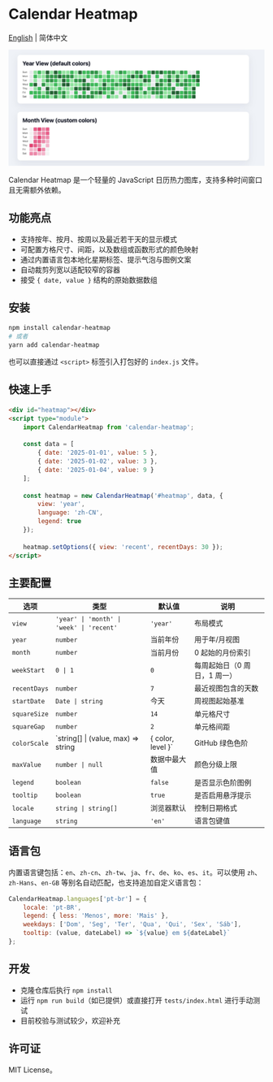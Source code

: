 Calendar Heatmap
================

[English](https://github.com/hunter-ji/calendar-heatmap#calendar-heatmap)  | 简体中文

![Calendar Heatmap 截图](./Screenshot.jpeg)

Calendar Heatmap 是一个轻量的 JavaScript 日历热力图库，支持多种时间窗口且无需额外依赖。

## 功能亮点
- 支持按年、按月、按周以及最近若干天的显示模式
- 可配置方格尺寸、间距，以及数组或函数形式的颜色映射
- 通过内置语言包本地化星期标签、提示气泡与图例文案
- 自动裁剪列宽以适配较窄的容器
- 接受 `{ date, value }` 结构的原始数据数组

## 安装
```bash
npm install calendar-heatmap
# 或者
yarn add calendar-heatmap
```

也可以直接通过 `<script>` 标签引入打包好的 `index.js` 文件。

## 快速上手
```html
<div id="heatmap"></div>
<script type="module">
	import CalendarHeatmap from 'calendar-heatmap';

	const data = [
		{ date: '2025-01-01', value: 5 },
		{ date: '2025-01-02', value: 3 },
		{ date: '2025-01-04', value: 9 }
	];

	const heatmap = new CalendarHeatmap('#heatmap', data, {
		view: 'year',
		language: 'zh-CN',
		legend: true
	});

	heatmap.setOptions({ view: 'recent', recentDays: 30 });
</script>
```

## 主要配置
| 选项 | 类型 | 默认值 | 说明 |
| --- | --- | --- | --- |
| `view` | `'year' \| 'month' \| 'week' \| 'recent'` | `'year'` | 布局模式 |
| `year` | `number` | 当前年份 | 用于年/月视图 |
| `month` | `number` | 当前月份 | 0 起始的月份索引 |
| `weekStart` | `0 \| 1` | `0` | 每周起始日（0 周日，1 周一）|
| `recentDays` | `number` | `7` | 最近视图包含的天数 |
| `startDate` | `Date \| string` | 今天 | 周视图起始基准 |
| `squareSize` | `number` | `14` | 单元格尺寸 |
| `squareGap` | `number` | `2` | 单元格间距 |
| `colorScale` | `string[] \| (value, max) => string | { color, level }` | GitHub 绿色色阶 | 控制颜色映射 |
| `maxValue` | `number \| null` | 数据中最大值 | 颜色分级上限 |
| `legend` | `boolean` | `false` | 是否显示色阶图例 |
| `tooltip` | `boolean` | `true` | 是否启用悬浮提示 |
| `locale` | `string \| string[]` | 浏览器默认 | 控制日期格式 |
| `language` | `string` | `'en'` | 语言包键值 |

## 语言包
内置语言键包括：`en`、`zh-cn`、`zh-tw`、`ja`、`fr`、`de`、`ko`、`es`、`it`。可以使用 `zh`、`zh-Hans`、`en-GB` 等别名自动匹配，也支持追加自定义语言包：

```js
CalendarHeatmap.languages['pt-br'] = {
	locale: 'pt-BR',
	legend: { less: 'Menos', more: 'Mais' },
	weekdays: ['Dom', 'Seg', 'Ter', 'Qua', 'Qui', 'Sex', 'Sáb'],
	tooltip: (value, dateLabel) => `${value} em ${dateLabel}`
};
```

## 开发
- 克隆仓库后执行 `npm install`
- 运行 `npm run build`（如已提供）或直接打开 `tests/index.html` 进行手动测试
- 目前校验与测试较少，欢迎补充

## 许可证
MIT License。